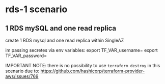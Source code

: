 # rds-1 scenario

## 1 RDS mySQL and one read replica

create 1 RDS mysql and one read replica within SingleAZ

im passing secretes via env variables:
export TF_VAR_username=<the username>
export TF_VAR_password=<the password>

IMPORTANT NOTE:
there is no possibility to use `terraform destroy` in this scenario due to:
https://github.com/hashicorp/terraform-provider-aws/issues/769